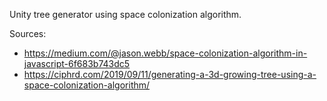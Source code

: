 Unity tree generator using space colonization algorithm.

Sources:
- https://medium.com/@jason.webb/space-colonization-algorithm-in-javascript-6f683b743dc5
- https://ciphrd.com/2019/09/11/generating-a-3d-growing-tree-using-a-space-colonization-algorithm/
